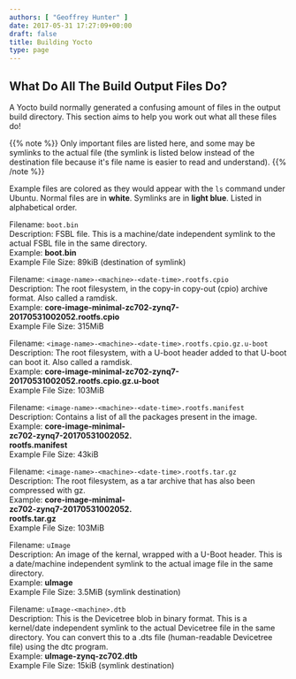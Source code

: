 ```yaml
---
authors: [ "Geoffrey Hunter" ]
date: 2017-05-31 17:27:09+00:00
draft: false
title: Building Yocto
type: page
---
```


## What Do All The Build Output Files Do?

A Yocto build normally generated a confusing amount of files in the output build directory. This section aims to help you work out what all these files do!

{{% note %}}
Only important files are listed here, and some may be symlinks to the actual file (the symlink is listed below instead of the destination file because it's file name is easier to read and understand).
{{% /note %}}

Example files are colored as they would appear with the `ls` command under Ubuntu. Normal files are in **white**. Symlinks are in **light blue**. Listed in alphabetical order.

Filename: `boot.bin`  
Description: FSBL file. This is a machine/date independent symlink to the actual FSBL file in the same directory.  
Example: **boot.bin**  
Example File Size: 89kiB (destination of symlink)

Filename: `<image-name>-<machine>-<date-time>.rootfs.cpio`  
Description: The root filesystem, in the copy-in copy-out (cpio) archive format. Also called a ramdisk.  
Example: **core-image-minimal-zc702-zynq7-20170531002052.rootfs.cpio**  
Example File Size: 315MiB

Filename: `<image-name>-<machine>-<date-time>.rootfs.cpio.gz.u-boot`  
Description: The root filesystem, with a U-boot header added to that U-boot can boot it. Also called a ramdisk.  
Example: **core-image-minimal-zc702-zynq7-20170531002052.rootfs.cpio.gz.u-boot**   
Example File Size: 103MiB

Filename: `<image-name>-<machine>-<date-time>.rootfs.manifest`  
Description: Contains a list of all the packages present in the image.  
Example: **core-image-minimal-  
zc702-zynq7-20170531002052.  
rootfs.manifest**   
Example File Size: 43kiB

Filename: `<image-name>-<machine>-<date-time>.rootfs.tar.gz`  
Description: The root filesystem, as a tar archive that has also been compressed with gz.  
Example: **core-image-minimal-  
zc702-zynq7-20170531002052.  
rootfs.tar.gz**   
Example File Size: 103MiB

Filename: `uImage`  
Description: An image of the kernal, wrapped with a U-Boot header. This is a date/machine independent symlink to the actual image file in the same directory.  
Example: **uImage**  
Example File Size: 3.5MiB (symlink destination)

Filename: `uImage-<machine>.dtb`  
Description: This is the Devicetree blob in binary format. This is a kernel/date independent symlink to the actual Devicetree file in the same directory. You can convert this to a .dts file (human-readable Devicetree file) using the dtc program.  
Example: **uImage-zynq-zc702.dtb**  
Example File Size: 15kiB (symlink destination)
